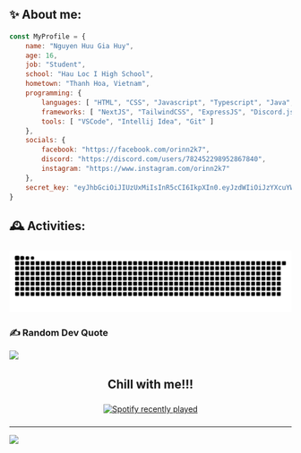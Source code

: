 <h2 align="left">✨ About me:</h2>

``` javascript
const MyProfile = {
    name: "Nguyen Huu Gia Huy",
    age: 16,
    job: "Student",
    school: "Hau Loc I High School",
    hometown: "Thanh Hoa, Vietnam",
    programming: {
        languages: [ "HTML", "CSS", "Javascript", "Typescript", "Java", "Python", "C++" ],
        frameworks: [ "NextJS", "TailwindCSS", "ExpressJS", "Discord.js", "PaperMC" ],
        tools: [ "VSCode", "Intellij Idea", "Git" ]
    },
    socials: {
        facebook: "https://facebook.com/orinn2k7",
        discord: "https://discord.com/users/782452298952867840",
        instagram: "https://www.instagram.com/orinn2k7"
    },
    secret_key: "eyJhbGciOiJIUzUxMiIsInR5cCI6IkpXIn0.eyJzdWIiOiJzYXcuYW5uXyIsImlhdCI6MTE3MjU5NTYwMH0.p9cJHudnxDR5Ynjuki-g_BqA7IcdFE9IMwPRAOYQrjC3xw52HwW9CDUMFebHqVe6CaHqln3AqTc5eKs7yh6gVw"
}
```

###

<h2 align="left">🕰️ Activities:</h2>

###

<img src="https://raw.githubusercontent.com/orinn2k7/orinn2k7/output/snake.svg" alt="Snake animation" />

###



### ✍️ Random Dev Quote
![](https://quotes-github-readme.vercel.app/api?type=horizontal&theme=radical)

###

<h2 align="center">Chill with me!!!</h2>

###

<div align="center">
  <a href="https://open.spotify.com/user/31xtss4anp6hyrdabex6drsddypq">
    <img src="https://spotify-recently-played-readme.vercel.app/api?user=31xtss4anp6hyrdabex6drsddypq&count=2" alt="Spotify recently played"  />
  </a>
</div>

###

--- 

<div align="left">
  <img src="https://visitor-badge.laobi.icu/badge?page_id=orinn2k7.orinn2k7&left_color=aliceblue&right_color=aquamarine"  />
</div>

<!-- Proudly created with GPRM ( https://gprm.itsvg.in ) -->
